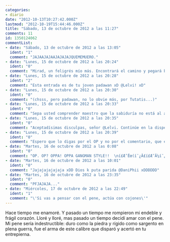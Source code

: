 ```yaml
---
categories:
- diario
date: "2012-10-13T10:27:42.000Z"
lastmod: "2012-10-19T15:44:46.000Z"
title: "Sábado, 13 de octubre de 2012 a las 11:27"
comments: 11
id: 1350124062
commentList:
- date: "Sábado, 13 de octubre de 2012 a las 13:05"
  ident: "1"
  comment: "JAJAAJAJAAJAJAJAJQUEMEMUERO."
- date: "Lunes, 15 de octubre de 2012 a las 20:24"
  ident: "0"
  comment: "Mirad, un feligrés mío más. Encontrará el camino y pegará buenos perdigonazos pedantes..."
- date: "Lunes, 15 de octubre de 2012 a las 20:28"
  ident: "2"
  comment: "Esta entrada es de tu joven padawan xD @Lelvi! xD"
- date: "Lunes, 15 de octubre de 2012 a las 20:30"
  ident: "0"
  comment: "(chsss, pero padawan, no lo obvie más, por Tutatis...)"
- date: "Lunes, 15 de octubre de 2012 a las 20:33"
  ident: "0"
  comment: "Sepa usted comprender maestro que la sabiduría no está al alcance de todos y le pido que sepa comprender ello, por lo que me veo abogado a pedir mis más sinceras disculpas de mi persona respecto a usted, señor único e indiscutible del pedantismo xD"
- date: "Lunes, 15 de octubre de 2012 a las 20:35"
  ident: "0"
  comment: "Aceptadísimas disculpas, señor @Lelvi. Continúe en la dispersión de mi filosofía... xD"
- date: "Lunes, 15 de octubre de 2012 a las 20:39"
  ident: "0"
  comment: "Espero que lo digas por el OP y no por el comentario, que es mío...JUM."
- date: "Martes, 16 de octubre de 2012 a las 0:08"
  ident: "0"
  comment: "OP. OP? OPPA! OPPA GANGMAN STYLE!!  \ní£Æ’Ëœ(í¯¿Â£í£Æ’Â¼í¯¿Â£í£Æ’Ëœ)  OP!  \n(í£Æ’Å½í¯¿Â£í£Æ’Â¼í¯¿Â£)í£Æ’Å½  OP!  \n(í£â‚¬Å“í¯¿Â£í¢â€“Â½í¯¿Â£)í£â‚¬Å“  OP!  \ní£â‚¬Å“(í¯¿Â£í¢â€“Â³í¯¿Â£í£â‚¬Å“)  OP!  \n(í¢ËœÅ¾í¯Â¾Å¸í¢Ë†â‚¬í¯Â¾Å¸)í¢ËœÅ¾  OPPA GANGMAN STYLE!!"
- date: "Martes, 16 de octubre de 2012 a las 10:01"
  ident: "0"
  comment: "Jajajajajajaja xDD Dios k puta parida @DaniPhii xDDDDDD"
- date: "Martes, 16 de octubre de 2012 a las 23:35"
  ident: "0"
  comment: "PFJAJAJA..."
- date: "Miércoles, 17 de octubre de 2012 a las 22:49"
  ident: "1"
  comment: "\'Si vas a pensar con el pene, actúa con cojones\'"
---
```


Hace tiempo me enamoré. Y pasado un tiempo me rompieron mi endeble y frágil corazón. Lloré y lloré, mas pasado un tiempo decidí amar con el pene. Mi pene sería indestructible: duro como la piedra y rígido como sargento en plena guerra, fue el arma de este calibre que disparó y acertó en tu entrepierna.